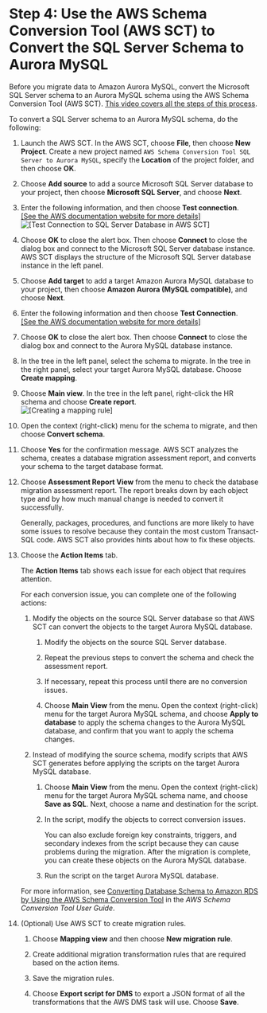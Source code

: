 # Step 4: Use the AWS Schema Conversion Tool \(AWS SCT\) to Convert the SQL Server Schema to Aurora MySQL<a name="chap-sqlserver2aurora.steps.convertschema"></a>

Before you migrate data to Amazon Aurora MySQL, convert the Microsoft SQL Server schema to an Aurora MySQL schema using the AWS Schema Conversion Tool \(AWS SCT\)\. [This video covers all the steps of this process](https://youtu.be/1mwrggZe5UM)\.

To convert a SQL Server schema to an Aurora MySQL schema, do the following:

1. Launch the AWS SCT\. In the AWS SCT, choose **File**, then choose **New Project**\. Create a new project named `AWS Schema Conversion Tool SQL Server to Aurora MySQL`, specify the **Location** of the project folder, and then choose **OK**\.

1. Choose **Add source** to add a source Microsoft SQL Server database to your project, then choose **Microsoft SQL Server**, and choose **Next**\.

1. Enter the following information, and then choose **Test connection**\.    
[\[See the AWS documentation website for more details\]](http://docs.aws.amazon.com/dms/latest/sbs/chap-sqlserver2aurora.steps.convertschema.html)  
![\[Test Connection to SQL Server Database in AWS SCT\]](http://docs.aws.amazon.com/dms/latest/sbs/images/sbs-rdsqlserver2aurora-sctconnectsqlserv.png)

1. Choose **OK** to close the alert box\. Then choose **Connect** to close the dialog box and connect to the Microsoft SQL Server database instance\. AWS SCT displays the structure of the Microsoft SQL Server database instance in the left panel\.

1. Choose **Add target** to add a target Amazon Aurora MySQL database to your project, then choose **Amazon Aurora \(MySQL compatible\)**, and choose **Next**\.

1. Enter the following information and then choose **Test Connection**\.    
[\[See the AWS documentation website for more details\]](http://docs.aws.amazon.com/dms/latest/sbs/chap-sqlserver2aurora.steps.convertschema.html)

1. Choose **OK** to close the alert box\. Then choose **Connect** to close the dialog box and connect to the Aurora MySQL database instance\.

1. In the tree in the left panel, select the schema to migrate\. In the tree in the right panel, select your target Aurora MySQL database\. Choose **Create mapping**\.

1. Choose **Main view**\. In the tree in the left panel, right\-click the HR schema and choose **Create report**\.  
![\[Creating a mapping rule\]](http://docs.aws.amazon.com/dms/latest/sbs/images/sbs-rdsqlserver2aurora-sctconvert.png)

1. Open the context \(right\-click\) menu for the schema to migrate, and then choose **Convert schema**\.

1. Choose **Yes** for the confirmation message\. AWS SCT analyzes the schema, creates a database migration assessment report, and converts your schema to the target database format\.

1. Choose **Assessment Report View** from the menu to check the database migration assessment report\. The report breaks down by each object type and by how much manual change is needed to convert it successfully\.

   Generally, packages, procedures, and functions are more likely to have some issues to resolve because they contain the most custom Transact\-SQL code\. AWS SCT also provides hints about how to fix these objects\.

1. Choose the **Action Items** tab\.

   The **Action Items** tab shows each issue for each object that requires attention\.

   For each conversion issue, you can complete one of the following actions:

   1. Modify the objects on the source SQL Server database so that AWS SCT can convert the objects to the target Aurora MySQL database\.

      1. Modify the objects on the source SQL Server database\.

      1. Repeat the previous steps to convert the schema and check the assessment report\.

      1. If necessary, repeat this process until there are no conversion issues\.

      1. Choose **Main View** from the menu\. Open the context \(right\-click\) menu for the target Aurora MySQL schema, and choose **Apply to database** to apply the schema changes to the Aurora MySQL database, and confirm that you want to apply the schema changes\.

   1. Instead of modifying the source schema, modify scripts that AWS SCT generates before applying the scripts on the target Aurora MySQL database\.

      1. Choose **Main View** from the menu\. Open the context \(right\-click\) menu for the target Aurora MySQL schema name, and choose **Save as SQL**\. Next, choose a name and destination for the script\.

      1. In the script, modify the objects to correct conversion issues\.

         You can also exclude foreign key constraints, triggers, and secondary indexes from the script because they can cause problems during the migration\. After the migration is complete, you can create these objects on the Aurora MySQL database\.

      1. Run the script on the target Aurora MySQL database\.

   For more information, see [Converting Database Schema to Amazon RDS by Using the AWS Schema Conversion Tool](https://docs.aws.amazon.com/SchemaConversionTool/latest/userguide/CHAP_Converting.html) in the *AWS Schema Conversion Tool User Guide*\.

1. \(Optional\) Use AWS SCT to create migration rules\.

   1. Choose **Mapping view** and then choose **New migration rule**\.

   1. Create additional migration transformation rules that are required based on the action items\.

   1. Save the migration rules\.

   1. Choose **Export script for DMS** to export a JSON format of all the transformations that the AWS DMS task will use\. Choose **Save**\.